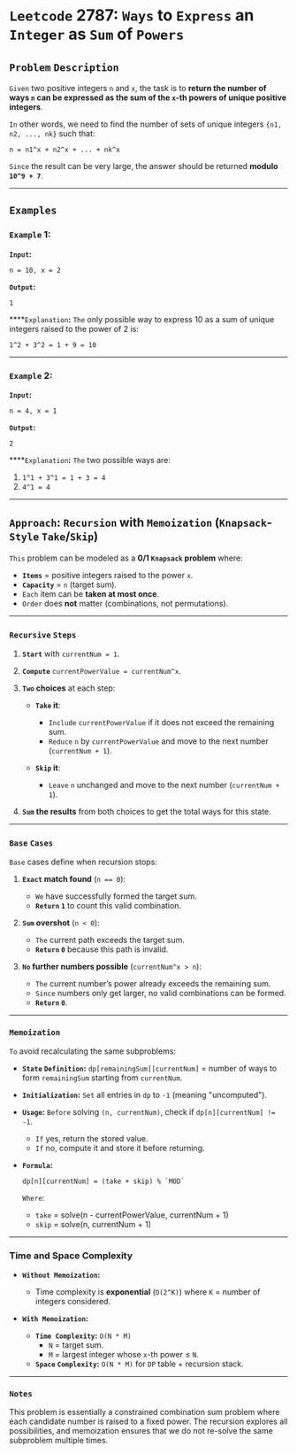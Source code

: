 # `Leetcode` 2787: `Ways` to `Express` an `Integer` as `Sum` of `Powers`

## `Problem` `Description`

`Given` two positive integers `n` and `x`, the task is to **return the number of ways `n` can be expressed as the sum of the `x`-th powers of unique positive integers**.

`In` other words, we need to find the number of sets of unique integers `{n1, n2, ..., nk}` such that:

```
n = n1^x + n2^x + ... + nk^x
```

`Since` the result can be very large, the answer should be returned **modulo `10^9 + 7`**.

---

## **`Examples`**

### **`Example`** 1:

**`Input`:**
```
n = 10, x = 2
```
**`Output`:**
```
1
```
****`Explanation`**:** `The` only possible way to express 10 as a sum of unique integers raised to the power of 2 is:
```
1^2 + 3^2 = 1 + 9 = 10
```

---

### **`Example`** 2:

**`Input`:**
```
n = 4, x = 1
```
**`Output`:**
```
2
```
****`Explanation`**:** `The` two possible ways are:

1. `1^1 + 3^1 = 1 + 3 = 4`
2. `4^1 = 4`

---

## `Approach`: `Recursion` with `Memoization` (`Knapsack`-`Style` `Take`/`Skip`)

`This` problem can be modeled as a **0/1 `Knapsack` problem** where:

- **`Items`** = positive integers raised to the power `x`.
- **`Capacity`** = `n` (target sum).
- `Each` item can be **taken at most once**.
- `Order` does **not** matter (combinations, not permutations).

---

### `Recursive` `Steps`

1. **`Start`** with `currentNum = 1`.
2. **`Compute`** `currentPowerValue = currentNum^x`.
3. **`Two` choices** at each step:

    - **`Take` it**:
        - `Include` `currentPowerValue` if it does not exceed the remaining sum.
        - `Reduce` `n` by `currentPowerValue` and move to the next number (`currentNum + 1`).

    - **`Skip` it**:
        - `Leave` `n` unchanged and move to the next number (`currentNum + 1`).

4. **`Sum` the results** from both choices to get the total ways for this state.

---

### `Base` `Cases`

`Base` cases define when recursion stops:

1. **`Exact` match found** (`n == 0`):
    - `We` have successfully formed the target sum.
    - **`Return` `1`** to count this valid combination.

2. **`Sum` overshot** (`n < 0`):
    - `The` current path exceeds the target sum.
    - **`Return` `0`** because this path is invalid.

3. **`No` further numbers possible** (`currentNum^x > n`):
    - `The` current number’s power already exceeds the remaining sum.
    - `Since` numbers only get larger, no valid combinations can be formed.
    - **`Return` `0`**.

---

### `Memoization`

`To` avoid recalculating the same subproblems:

- **`State` `Definition`:**
  `dp[remainingSum][currentNum]` = number of ways to form `remainingSum` starting from `currentNum`.

- **`Initialization`:**
  `Set` all entries in `dp` to `-1` (meaning "uncomputed").

- **`Usage`:**
  `Before` solving `(n, currentNum)`, check if `dp[n][currentNum] != -1`.

    - `If` yes, return the stored value.
    - `If` no, compute it and store it before returning.

- **`Formula`:**
  ```
  dp[n][currentNum] = (take + skip) % `MOD`
  ```
  `Where`:
    - `take` = solve(n - currentPowerValue, currentNum + 1)
    - `skip` = solve(n, currentNum + 1)

---

### Time and Space Complexity

- **`Without Memoization`:**
    - Time complexity is **exponential** (`O(2^K)`) where `K` = number of integers considered.

- **`With Memoization`:**
    - **`Time Complexity`:** `O(N * M)`
        - `N` = target sum.
        - `M` = largest integer whose `x`-th power ≤ `N`.
    - **`Space` `Complexity`:** `O(N * M)` for `DP` table + recursion stack.

---

### `Notes`
This problem is essentially a constrained combination sum problem where each candidate number is raised to a fixed power. The recursion explores all possibilities, and memoization ensures that we do not re-solve the same subproblem multiple times.
